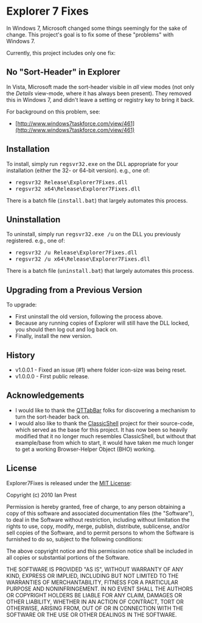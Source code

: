 
# Explorer 7 Fixes

In Windows 7, Microsoft changed some things seemingly for the sake of 
change.  This project's goal is to fix some of these "problems" with 
Windows 7.

Currently, this project includes only one fix:

## No "Sort-Header" in Explorer

In Vista, Microsoft made the sort-header visible in _all_ view modes 
(not only the _Details_ view-mode, where it has always been present).
They removed this in Windows 7, and didn't leave a setting or registry 
key to bring it back.

For background on this problem, see: 

* [http://www.windows7taskforce.com/view/461](http://www.windows7taskforce.com/view/461)

## Installation

To install, simply run <tt>regsvr32.exe</tt> on the DLL appropriate for
your installation (either the 32- or 64-bit version).  e.g., one of:

* <tt>regsvr32 Release\Explorer7Fixes.dll</tt>
* <tt>regsvr32 x64\Release\Explorer7Fixes.dll</tt>

There is a batch file (<tt>install.bat</tt>) that largely automates this 
process.


## Uninstallation

To uninstall, simply run <tt>regsvr32.exe /u</tt> on the DLL you previously
registered.  e.g., one of:

* <tt>regsvr32 /u Release\Explorer7Fixes.dll</tt>
* <tt>regsvr32 /u x64\Release\Explorer7Fixes.dll</tt>

There is a batch file (<tt>uninstall.bat</tt>) that largely automates this 
process.

## Upgrading from a Previous Version

To upgrade:

* First uninstall the old version, following the process above.
* Because any running copies of Explorer will still have the DLL locked, you 
should then log out and log back on.
* Finally, install the new version.

## History

* v1.0.0.1 - Fixed an issue (#1) where folder icon-size was being reset.
* v1.0.0.0 - First public release.

## Acknowledgements

* I would like to thank the [QTTabBar](http://qttabbar.sourceforge.net/) folks 
for discovering a mechanism to turn the sort-header back on.
* I would also like to thank the [ClassicShell](http://classicshell.sourceforge.net/)
project for their source-code, which served as the base for this project.
It has now been so heavily modified that it no longer much resembles
ClassicShell, but without that example/base from which to start, it would
have taken me much longer to get a working Browser-Helper Object (BHO) 
working.

## License

Explorer7Fixes is released under the [MIT License](http://www.opensource.org/licenses/mit-license.html):

Copyright (c) 2010 Ian Prest

Permission is hereby granted, free of charge, to any person obtaining a copy
of this software and associated documentation files (the "Software"), to deal
in the Software without restriction, including without limitation the rights
to use, copy, modify, merge, publish, distribute, sublicense, and/or sell
copies of the Software, and to permit persons to whom the Software is
furnished to do so, subject to the following conditions:

The above copyright notice and this permission notice shall be included in
all copies or substantial portions of the Software.

THE SOFTWARE IS PROVIDED "AS IS", WITHOUT WARRANTY OF ANY KIND, EXPRESS OR
IMPLIED, INCLUDING BUT NOT LIMITED TO THE WARRANTIES OF MERCHANTABILITY,
FITNESS FOR A PARTICULAR PURPOSE AND NONINFRINGEMENT. IN NO EVENT SHALL THE
AUTHORS OR COPYRIGHT HOLDERS BE LIABLE FOR ANY CLAIM, DAMAGES OR OTHER
LIABILITY, WHETHER IN AN ACTION OF CONTRACT, TORT OR OTHERWISE, ARISING FROM,
OUT OF OR IN CONNECTION WITH THE SOFTWARE OR THE USE OR OTHER DEALINGS IN
THE SOFTWARE.
